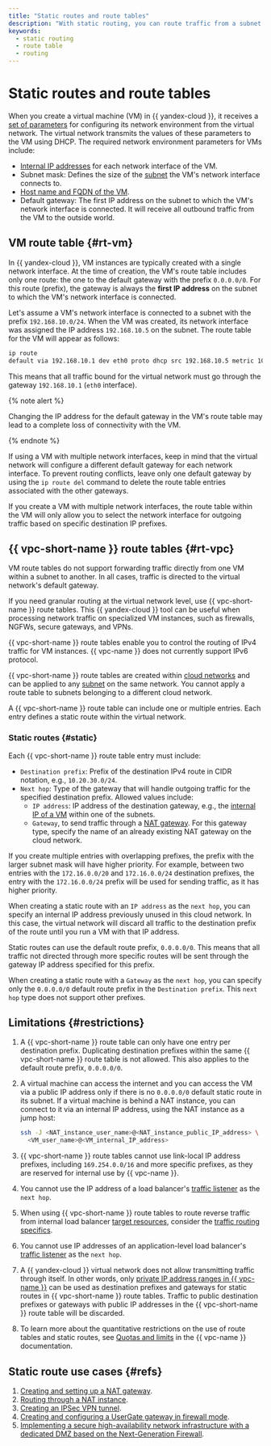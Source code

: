 ```yaml
---
title: "Static routes and route tables"
description: "With static routing, you can route traffic from a subnet to the specified IP address ranges through the VMs specified as the next hop. Routing is based on route tables. Route tables are linked to a subnet and cannot contain duplicate prefixes."
keywords:
  - static routing
  - route table
  - routing
---
```


# Static routes and route tables

When you create a virtual machine (VM) in {{ yandex-cloud }}, it receives a [set of parameters](../../compute/concepts/network.md) for configuring its network environment from the virtual network. The virtual network transmits the values of these parameters to the VM using DHCP. The required network environment parameters for VMs include:

* [Internal IP addresses](../../compute/concepts/network.md#internal-ip) for each network interface of the VM.
* Subnet mask: Defines the size of the [subnet](./network.md#subnet) the VM's network interface connects to.
* [Host name and FQDN of the VM](../../compute/concepts/network.md#hostname).
* Default gateway: The first IP address on the subnet to which the VM's network interface is connected. It will receive all outbound traffic from the VM to the outside world.

## VM route table {#rt-vm}

In {{ yandex-cloud }}, VM instances are typically created with a single network interface. At the time of creation, the VM's route table includes only one route: the one to the default gateway with the prefix `0.0.0.0/0`. For this route (prefix), the gateway is always the **first IP address** on the subnet to which the VM's network interface is connected.

Let's assume a VM's network interface is connected to a subnet with the prefix `192.168.10.0/24`. When the VM was created, its network interface was assigned the IP address `192.168.10.5` on the subnet. The route table for the VM will appear as follows:

```bash
ip route
default via 192.168.10.1 dev eth0 proto dhcp src 192.168.10.5 metric 100
```

This means that all traffic bound for the virtual network must go through the gateway `192.168.10.1` (`eth0` interface).

{% note alert %}

Changing the IP address for the default gateway in the VM's route table may lead to a complete loss of connectivity with the VM.

{% endnote %}

If using a VM with multiple network interfaces, keep in mind that the virtual network will configure a different default gateway for each network interface. To prevent routing conflicts, leave only one default gateway by using the `ip route del` command to delete the route table entries associated with the other gateways.

If you create a VM with multiple network interfaces, the route table within the VM will only allow you to select the network interface for outgoing traffic based on specific destination IP prefixes.

## {{ vpc-short-name }} route tables {#rt-vpc}

VM route tables do not support forwarding traffic directly from one VM within a subnet to another. In all cases, traffic is directed to the virtual network's default gateway.

If you need granular routing at the virtual network level, use {{ vpc-short-name }} route tables. This {{ yandex-cloud }} tool can be useful when processing network traffic on specialized VM instances, such as firewalls, NGFWs, secure gateways, and VPNs.

{{ vpc-short-name }} route tables enable you to control the routing of IPv4 traffic for VM instances. {{ vpc-name }} does not currently support IPv6 protocol.

{{ vpc-short-name }} route tables are created within [cloud networks](./network.md#network) and can be applied to any [subnet](./network.md#subnet) on the same network. You cannot apply a route table to subnets belonging to a different cloud network.

A {{ vpc-short-name }} route table can include one or multiple entries. Each entry defines a static route within the virtual network.

### Static routes {#static}

Each {{ vpc-short-name }} route table entry must include:

* `Destination prefix`: Prefix of the destination IPv4 route in CIDR notation, e.g., `10.20.30.0/24`.
* `Next hop`: Type of the gateway that will handle outgoing traffic for the specified destination prefix. Allowed values include:
   * `IP address`: IP address of the destination gateway, e.g., the [internal IP of a VM](../../compute/concepts/network.md#internal-ip) within one of the subnets.
   * `Gateway`, to send traffic through a [NAT gateway](./gateways.md#nat-gateway). For this gateway type, specify the name of an already existing NAT gateway on the cloud network.

If you create multiple entries with overlapping prefixes, the prefix with the larger subnet mask will have higher priority. For example, between two entries with the `172.16.0.0/20` and `172.16.0.0/24` destination prefixes, the entry with the `172.16.0.0/24` prefix will be used for sending traffic, as it has higher priority.

When creating a static route with an `IP address` as the `next hop`, you can specify an internal IP address previously unused in this cloud network. In this case, the virtual network will discard all traffic to the destination prefix of the route until you run a VM with that IP address.

Static routes can use the default route prefix, `0.0.0.0/0`. This means that all traffic not directed through more specific routes will be sent through the gateway IP address specified for this prefix.

When creating a static route with a `Gateway` as the `next hop`, you can specify only the `0.0.0.0/0` default route prefix in the `Destination prefix`. This `next hop` type does not support other prefixes.

## Limitations {#restrictions}

1. A {{ vpc-short-name }} route table can only have one entry per destination prefix. Duplicating destination prefixes within the same {{ vpc-short-name }} route table is not allowed. This also applies to the default route prefix, `0.0.0.0/0`.
1. A virtual machine can access the internet and you can access the VM via a public IP address only if there is no `0.0.0.0/0` default static route in its subnet. If a virtual machine is behind a NAT instance, you can connect to it via an internal IP address, using the NAT instance as a jump host:

   ```bash
   ssh -J <NAT_instance_user_name>@<NAT_instance_public_IP_address> \
     <VM_user_name>@<VM_internal_IP_address>
   ```

1. {{ vpc-short-name }} route tables cannot use link-local IP address prefixes, including `169.254.0.0/16` and more specific prefixes, as they are reserved for internal use by {{ vpc-name }}.
1. You cannot use the IP address of a load balancer's [traffic listener](../../network-load-balancer/concepts/listener.md) as the `next hop`.
1. When using {{ vpc-short-name }} route tables to route reverse traffic from internal load balancer [target resources](../../network-load-balancer/concepts/target-resources.md), consider the [traffic routing specifics](../../network-load-balancer/concepts/specifics.md#nlb-int-routing).
1. You cannot use IP addresses of an application-level load balancer's [traffic listener](../../application-load-balancer/concepts/application-load-balancer.md#listener) as the `next hop`.
1. A {{ yandex-cloud }} virtual network does not allow transmitting traffic through itself. In other words, only [private IP address ranges in {{ vpc-name }}](../../vpc/concepts/network.md#subnet) can be used as destination prefixes and gateways for static routes in {{ vpc-short-name }} route tables. Traffic to public destination prefixes or gateways with public IP addresses in the {{ vpc-short-name }} route table will be discarded.
1. To learn more about the quantitative restrictions on the use of route tables and static routes, see [Quotas and limits](./limits.md#vpc-quotas) in the {{ vpc-name }} documentation.

## Static route use cases {#refs}

1. [Creating and setting up a NAT gateway](../operations/create-nat-gateway.md).
1. [Routing through a NAT instance](../../tutorials/routing/nat-instance.md).
1. [Creating an IPSec VPN tunnel](../../tutorials/routing/ipsec/index.md).
1. [Creating and configuring a UserGate gateway in firewall mode](../../tutorials/routing/usergate-firewall.md).
1. [Implementing a secure high-availability network infrastructure with a dedicated DMZ based on the Next-Generation Firewall](../../tutorials/routing/high-accessible-dmz.md).
